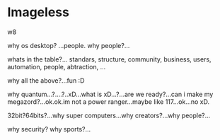 # Imageless
w8

why os desktop? ...people.
why people?...

whats in the table?...
standars,
structure,
community,
business,
users,
automation,
people,
abtraction,
...

why all the above?...fun :D



why quantum...?....?..xD...what is xD...?...are we ready?...can i make my megazord?...ok.ok.im not a power ranger...maybe like 117...ok...no xD.

32bit?64bits?...why super computers...why creators?...why people?...

why security? why sports?...


